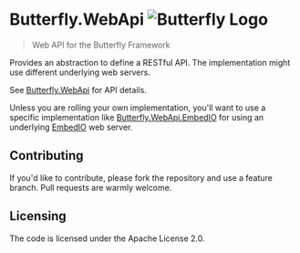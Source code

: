 # Butterfly.WebApi ![Butterfly Logo](https://raw.githubusercontent.com/firesharkstudios/Butterfly/master/img/logo-40x40.png) 

> Web API for the Butterfly Framework

Provides an abstraction to define a RESTful API. The implementation might use different underlying web servers.

See [Butterfly.WebApi](https://firesharkstudios.github.io/Butterfly/Butterfly.WebApi) for API details.

Unless you are rolling your own implementation, you'll want to use a specific implementation like [Butterfly.WebApi.EmbedIO](https://firesharkstudios.github.io/Butterfly/Butterfly.WebApi.EmbedIO) for using an underlying [EmbedIO](https://github.com/unosquare/embedio) web server.

## Contributing

If you'd like to contribute, please fork the repository and use a feature
branch. Pull requests are warmly welcome.

## Licensing

The code is licensed under the Apache License 2.0.  

